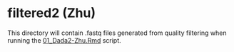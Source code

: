 # filtered2 (Zhu)

This directory will contain .fastq files generated from quality filtering when running the [01_Dada2-Zhu.Rmd](../../../../scripts/analysis-individual/Zhu-2019/01_Dada2-Zhu.Rmd) script.